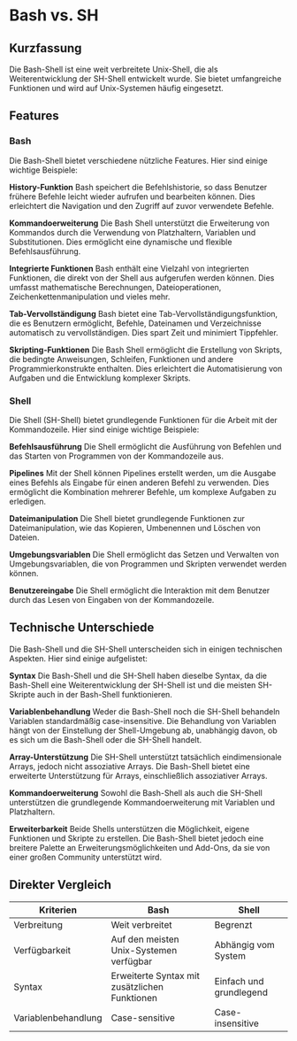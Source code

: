 # Bash vs. SH

## Kurzfassung

Die Bash-Shell ist eine weit verbreitete Unix-Shell, die als Weiterentwicklung der SH-Shell entwickelt wurde. Sie bietet umfangreiche Funktionen und wird auf Unix-Systemen häufig eingesetzt.

## Features

### Bash
Die Bash-Shell bietet verschiedene nützliche Features. Hier sind einige wichtige Beispiele:

**History-Funktion**
 Bash speichert die Befehlshistorie, so dass Benutzer frühere Befehle leicht wieder aufrufen und bearbeiten können. Dies erleichtert die Navigation und den Zugriff auf zuvor verwendete Befehle.

**Kommandoerweiterung**
 Die Bash Shell unterstützt die Erweiterung von Kommandos durch die Verwendung von Platzhaltern, Variablen und Substitutionen. Dies ermöglicht eine dynamische und flexible Befehlsausführung.

**Integrierte Funktionen**
 Bash enthält eine Vielzahl von integrierten Funktionen, die direkt von der Shell aus aufgerufen werden können. Dies umfasst mathematische Berechnungen, Dateioperationen, Zeichenkettenmanipulation und vieles mehr.

**Tab-Vervollständigung**
 Bash bietet eine Tab-Vervollständigungsfunktion, die es Benutzern ermöglicht, Befehle, Dateinamen und Verzeichnisse automatisch zu vervollständigen. Dies spart Zeit und minimiert Tippfehler.

**Skripting-Funktionen**
 Die Bash Shell ermöglicht die Erstellung von Skripts, die bedingte Anweisungen, Schleifen, Funktionen und andere Programmierkonstrukte enthalten. Dies erleichtert die Automatisierung von Aufgaben und die Entwicklung komplexer Skripts.

### Shell
Die Shell (SH-Shell) bietet grundlegende Funktionen für die Arbeit mit der Kommandozeile. Hier sind einige wichtige Beispiele:

**Befehlsausführung**
Die Shell ermöglicht die Ausführung von Befehlen und das Starten von Programmen von der Kommandozeile aus.

**Pipelines**
Mit der Shell können Pipelines erstellt werden, um die Ausgabe eines Befehls als Eingabe für einen anderen Befehl zu verwenden. Dies ermöglicht die Kombination mehrerer Befehle, um komplexe Aufgaben zu erledigen.

**Dateimanipulation**
Die Shell bietet grundlegende Funktionen zur Dateimanipulation, wie das Kopieren, Umbenennen und Löschen von Dateien.

**Umgebungsvariablen**
Die Shell ermöglicht das Setzen und Verwalten von Umgebungsvariablen, die von Programmen und Skripten verwendet werden können.

**Benutzereingabe**
Die Shell ermöglicht die Interaktion mit dem Benutzer durch das Lesen von Eingaben von der Kommandozeile.

## Technische Unterschiede
Die Bash-Shell und die SH-Shell unterscheiden sich in einigen technischen Aspekten. Hier sind einige aufgelistet:

**Syntax**
Die Bash-Shell und die SH-Shell haben dieselbe Syntax, da die Bash-Shell eine Weiterentwicklung der SH-Shell ist und die meisten SH-Skripte auch in der Bash-Shell funktionieren.

**Variablenbehandlung**
Weder die Bash-Shell noch die SH-Shell behandeln Variablen standardmäßig case-insensitive. Die Behandlung von Variablen hängt von der Einstellung der Shell-Umgebung ab, unabhängig davon, ob es sich um die Bash-Shell oder die SH-Shell handelt.

**Array-Unterstützung**
Die SH-Shell unterstützt tatsächlich eindimensionale Arrays, jedoch nicht assoziative Arrays. Die Bash-Shell bietet eine erweiterte Unterstützung für Arrays, einschließlich assoziativer Arrays.

**Kommandoerweiterung**
Sowohl die Bash-Shell als auch die SH-Shell unterstützen die grundlegende Kommandoerweiterung mit Variablen und Platzhaltern.

**Erweiterbarkeit**
Beide Shells unterstützen die Möglichkeit, eigene Funktionen und Skripte zu erstellen. Die Bash-Shell bietet jedoch eine breitere Palette an Erweiterungsmöglichkeiten und Add-Ons, da sie von einer großen Community unterstützt wird.

## Direkter Vergleich

Kriterien | Bash | Shell
-------- | -------- | --------
Verbreitung  | Weit verbreitet   | Begrenzt
Verfügbarkeit   | Auf den meisten Unix-Systemen verfügbar   | Abhängig vom System
Syntax   | Erweiterte Syntax mit zusätzlichen Funktionen  | Einfach und grundlegend
Variablenbehandlung  | Case-sensitive  | Case-insensitive
